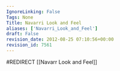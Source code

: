 ```yaml
---
IgnoreLinking: False
Tags: None
Title: Navarri Look and Feel
aliases: ['Navarri_Look_and_Feel']
draft: False
revision_date: 2012-08-25 07:10:56+00:00
revision_id: 7561
---
```


#REDIRECT [[Navarr Look and Feel]]